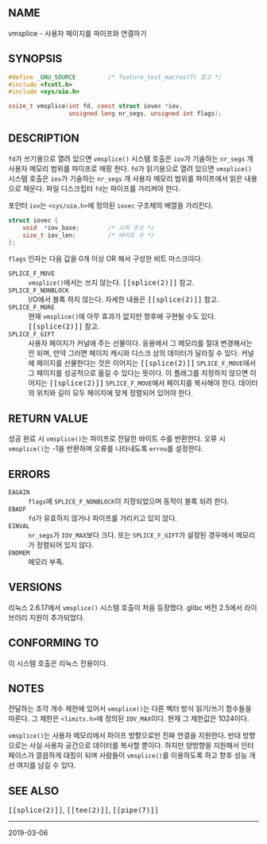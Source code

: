 ## NAME

vmsplice - 사용자 페이지를 파이프와 연결하기

## SYNOPSIS

```c
#define _GNU_SOURCE         /* feature_test_macros(7) 참고 */
#include <fcntl.h>
#include <sys/uio.h>

ssize_t vmsplice(int fd, const struct iovec *iov,
                 unsigned long nr_segs, unsigned int flags);
```

## DESCRIPTION

`fd`가 쓰기용으로 열려 있으면 `vmsplice()` 시스템 호출은 `iov`가 기술하는 `nr_segs` 개 사용자 메모리 범위를 파이프로 매핑 한다. `fd`가 읽기용으로 열려 있으면 `vmsplice()` 시스템 호출은 `iov`가 기술하는 `nr_segs` 개 사용자 메모리 범위를 파이프에서 읽은 내용으로 채운다. 파일 디스크립터 `fd`는 파이프를 가리켜야 한다.

포인터 `iov`는 `<sys/uio.h>`에 정의된 `iovec` 구조체의 배열을 가리킨다.

```c
struct iovec {
    void  *iov_base;        /* 시작 주소 */
    size_t iov_len;         /* 바이트 수 */
};
```

`flags` 인자는 다음 값을 0개 이상 OR 해서 구성한 비트 마스크이다.

<dl>
<dt><code>SPLICE_F_MOVE</code></dt>
<dd><code>vmsplice()</code>에서는 쓰지 않는다. <tt>[[splice(2)]]</tt> 참고.</dd>
<dt><code>SPLICE_F_NONBLOCK</code></dt>
<dd>I/O에서 블록 하지 않는다. 자세한 내용은 <tt>[[splice(2)]]</tt> 참고.</dd>
<dt><code>SPLICE_F_MORE</code></dt>
<dd>현재 <code>vmsplice()</code>에 아무 효과가 없지만 향후에 구현될 수도 있다. <tt>[[splice(2)]]</tt> 참고.</dd>
<dt><code>SPLICE_F_GIFT</code></dt>
<dd>사용자 페이지가 커널에 주는 선물이다. 응용에서 그 메모리를 절대 변경해서는 안 되며, 만약 그러면 페이지 캐시와 디스크 상의 데이터가 달라질 수 있다. 커널에 페이지를 선물한다는 것은 이어지는 <tt>[[splice(2)]]</tt> <code>SPLICE_F_MOVE</code>에서 그 페이지를 성공적으로 옮길 수 있다는 뜻이다. 이 플래그를 지정하지 않으면 이어지는 <tt>[[splice(2)]]</tt> <code>SPLICE_F_MOVE</code>에서 페이지를 복사해야 한다. 데이터의 위치와 길이 모두 페이지에 맞게 정렬되어 있어야 한다.</dd>
</dl>

## RETURN VALUE

성공 완료 시 `vmsplice()`는 파이프로 전달한 바이트 수를 반환한다. 오류 시 `vmsplice()`는 -1을 반환하며 오류를 나타내도록 `errno`를 설정한다.

## ERRORS

<dl>
<dt><code>EAGAIN</code></dt>
<dd><code>flags</code>에 <code>SPLICE_F_NONBLOCK</code>이 지정되었으며 동작이 블록 되려 한다.</dd>
<dt><code>EBADF</code></dt>
<dd><code>fd</code>가 유효하지 않거나 파이프를 가리키고 있지 않다.</dd>
<dt><code>EINVAL</code></dt>
<dd><code>nr_segs</code>가 <code>IOV_MAX</code>보다 크다. 또는 <code>SPLICE_F_GIFT</code>가 설정된 경우에서 메모리가 정렬되어 있지 않다.</dd>
<dt><code>ENOMEM</code></dt>
<dd>메모리 부족.</dd>
</dl>

## VERSIONS

리눅스 2.6.17에서 `vmsplice()` 시스템 호출이 처음 등장했다. glibc 버전 2.5에서 라이브러리 지원이 추가되었다.

## CONFORMING TO

이 시스템 호출은 리눅스 전용이다.

## NOTES

전달하는 조각 개수 제한에 있어서 `vmsplice()`는 다른 벡터 방식 읽기/쓰기 함수들을 따른다. 그 제한은 `<limits.h>`에 정의된 `IOV_MAX`이다. 현재 그 제한값은 1024이다.

`vmsplice()`는 사용자 메모리에서 파이프 방향으로만 진짜 연결을 지원한다. 반대 방향으로는 사실 사용자 공간으로 데이터를 복사할 뿐이다. 하지만 양방향을 지원해서 인터페이스가 깔끔하게 대칭이 되며 사람들이 `vmsplice()`를 이용하도록 하고 향후 성능 개선 여지를 남길 수 있다.

## SEE ALSO

<tt>[[splice(2)]]</tt>, <tt>[[tee(2)]]</tt>, <tt>[[pipe(7)]]</tt>

----

2019-03-06
